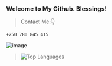 ### Welcome to My Github. Blessings!
 >Contact Me:👇
```
+250 780 845 415
```
![image](https://user-images.githubusercontent.com/52289151/172131284-1eb3f941-c630-420e-84f8-a5122fd14ce8.png)
> ![Top Languages](https://github-readme-stats.vercel.app/api/top-langs/?username=rwema3&show_icons=true&theme=radical)




